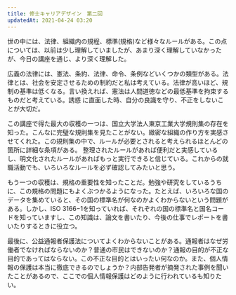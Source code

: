 ```yaml
---
title: 修士キャリアデザイン　第二回
updatedAt: 2021-04-24 03:20
---
```


世の中には、法律、組織内の規程、標準(規格)など様々なルールがある。この点については、以前は少し理解していましたが、あまり深く理解していなかったが、今日の講座を通じ、より深く理解した。

広義の法律には、憲法、条約、法律、命令、条例などいくつかの類型がある。法律とは、社会を安定させるための制約だと私は考えている。法律が高いほど、規制の基準は低くなる。言い換えれば、憲法は人間道徳などの最低基準を拘束するものだと考えている。誘惑 に直面した時、自分の良識を守り、不正をしないことが大切だ。

この講座で得た最大の収穫の一つは、国立大学法人東京工業大学規則集の存在を知った。こんなに完璧な規則集を見たことがない。緻密な組織の作り方を実感させてくれた。この規則集の中で、ルールが必要とされると考えられるほとんどの箇所に詳細な条項がある。 整理されたルールがあれば便利だと実感しているし、明文化されたルールがあればもっと実行できると信じている。これからの就職活動でも、いろいろなルールを必ず確認してみたいと思う。

もう一つの収穫は、規格の重要性を知ったことだ。勉強や研究をしているうちに、この規格の問題にもよくぶつかるようになった。たとえば、いろいろな国のデータを集めていると、その国の標準名が何なのかよくわからないという問題がある。しかし、ISO 3166−1を知っていれば、それぞれの国の標準名と国名コードを知っていますし、この知識は、論文を書いたり、今後の仕事でレポートを書いたりするときに役立つ。

最後に、公益通報者保護法についてよくわからないことがある。通報者はなぜ労働者でなければならないのか？普通の市民はできないのか？通報の目的が不正な目的であってはならない。この不正な目的とはいったい何なのか。また、個人情報の保護は本当に徹底できるのでしょうか？内部告発者が摘発された事例を聞いたことがあるので、ここでの個人情報保護はどのように行われているも知りたい。
